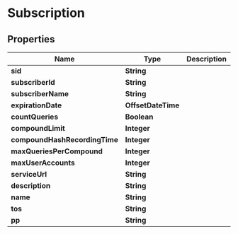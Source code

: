 

# Subscription



## Properties

| Name | Type | Description | Notes |
|------------ | ------------- | ------------- | -------------|
|**sid** | **String** |  |  [optional] |
|**subscriberId** | **String** |  |  [optional] |
|**subscriberName** | **String** |  |  [optional] |
|**expirationDate** | **OffsetDateTime** |  |  [optional] |
|**countQueries** | **Boolean** |  |  [optional] |
|**compoundLimit** | **Integer** |  |  [optional] |
|**compoundHashRecordingTime** | **Integer** |  |  [optional] |
|**maxQueriesPerCompound** | **Integer** |  |  [optional] |
|**maxUserAccounts** | **Integer** |  |  [optional] |
|**serviceUrl** | **String** |  |  [optional] |
|**description** | **String** |  |  [optional] |
|**name** | **String** |  |  [optional] |
|**tos** | **String** |  |  [optional] |
|**pp** | **String** |  |  [optional] |



